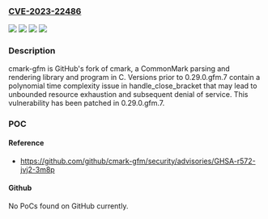 ### [CVE-2023-22486](https://cve.mitre.org/cgi-bin/cvename.cgi?name=CVE-2023-22486)
![](https://img.shields.io/static/v1?label=Product&message=cmark-gfm&color=blue)
![](https://img.shields.io/static/v1?label=Version&message=%3D%20%3C%200.29.0.gfm.7%20&color=brighgreen)
![](https://img.shields.io/static/v1?label=Vulnerability&message=CWE-400%3A%20Uncontrolled%20Resource%20Consumption&color=brighgreen)
![](https://img.shields.io/static/v1?label=Vulnerability&message=CWE-407%3A%20Inefficient%20Algorithmic%20Complexity&color=brighgreen)

### Description

cmark-gfm is GitHub's fork of cmark, a CommonMark parsing and rendering library and program in C. Versions prior to 0.29.0.gfm.7 contain a polynomial time complexity issue in handle_close_bracket that may lead to unbounded resource exhaustion and subsequent denial of service. This vulnerability has been patched in 0.29.0.gfm.7.

### POC

#### Reference
- https://github.com/github/cmark-gfm/security/advisories/GHSA-r572-jvj2-3m8p

#### Github
No PoCs found on GitHub currently.

